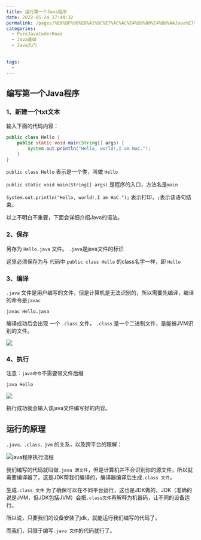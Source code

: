 ```yaml
---
title: 运行第一个Java程序
date: 2022-05-24 17:44:32
permalink: /pages/%E8%BF%90%E8%A1%8C%E7%AC%AC%E4%B8%80%E4%B8%AAJava%E7%A8%8B%E5%BA%8F
categories:
  - PureJavaCoderRoad
  - Java基础
  - Java入门
      
      
tags:
  - 
---
```

## 编写第一个Java程序

### 1、新建一个txt文本

输入下面的代码内容：

```java
public class Hello { 
    public static void main(String[] args) {
        System.out.println("Hello, world!,I am HaC.");
    }
}
```

`public class Hello` 表示是一个类，叫做 `Hello`

`public static void main(String[] args)`  是程序的入口，方法名是`main`

`System.out.println("Hello, world!,I am HaC.");` 表示打印，`;`表示该语句结束。

以上不明白不重要，下面会详细介绍Java的语法。

### 2、保存

另存为 `Hello.java` 文件。 `.java`是java文件的标识

这里必须保存为与 代码中 `public class Hello` 的class名字一样，即 `Hello`

### 3、编译

`.java` 文件是用户编写的文件，但是计算机是无法识别的，所以需要先编译，编译的命令是`javac`

```
javac Hello.java
```

编译成功后会出现 一个 `.class` 文件， `.class` 是一个二进制文件，是能被JVM识别的文件。

![](https://blog-1253198264.cos.ap-guangzhou.myqcloud.com/image-20210104163638568.png)

### 4、执行

注意：`java命令`不需要带文件后缀

```java
java Hello
```

![](https://blog-1253198264.cos.ap-guangzhou.myqcloud.com/image-20210104180530916.png)

执行成功就会输入该java文件编写好的内容。



## 运行的原理

`.java、.class、jvm` 的关系，以及跨平台的理解：

![java程序执行流程](https://cdn.jsdelivr.net/gh/DogerRain/image@main/Home/image-20201014154245544.png)



我们编写的代码就叫做`.java 源文件`，但是计算机并不会识别你的源文件，所以就需要编译器了，这是JDK帮我们编译的，编译器编译后生成`.class 文件`。

生成`.class 文件` 为了确保可以在不同平台运行，这也是JDK做的，JDK（准确的说是JVM，但JDK包括JVM）会把`.class文件`再解释为机器码，让不同的设备运行。

所以说，只要我们的设备安装了jdk，就能运行我们编写的代码了。

而我们，只限于编写`.java 文件`的代码就行了。
